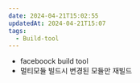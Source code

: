```yaml
---
date: 2024-04-21T15:02:55
updatedAt: 2024-04-21T15:07
tags:
  - Build-tool
---
```

- faceboock build tool
- 멀티모듈 빌드시 변경된 모듈만 재빌드
